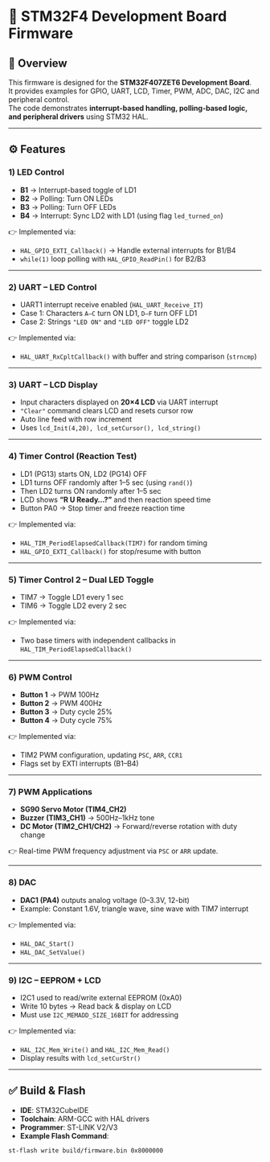 # 🔧 STM32F4 Development Board Firmware

## 🔎 Overview
This firmware is designed for the **STM32F407ZET6 Development Board**.  
It provides examples for GPIO, UART, LCD, Timer, PWM, ADC, DAC, I2C and peripheral control.  
The code demonstrates **interrupt-based handling, polling-based logic, and peripheral drivers** using STM32 HAL.

---

## ⚙️ Features

### 1) LED Control
- **B1** → Interrupt-based toggle of LD1  
- **B2** → Polling: Turn ON LEDs  
- **B3** → Polling: Turn OFF LEDs  
- **B4** → Interrupt: Sync LD2 with LD1 (using flag `led_turned_on`)  

👉 Implemented via:
- `HAL_GPIO_EXTI_Callback()` → Handle external interrupts for B1/B4  
- `while(1)` loop polling with `HAL_GPIO_ReadPin()` for B2/B3  

---

### 2) UART – LED Control
- UART1 interrupt receive enabled (`HAL_UART_Receive_IT`)  
- Case 1: Characters `A–C` turn ON LD1, `D–F` turn OFF LD1  
- Case 2: Strings `"LED ON"` and `"LED OFF"` toggle LD2  

👉 Implemented via:
- `HAL_UART_RxCpltCallback()` with buffer and string comparison (`strncmp`)  

---

### 3) UART – LCD Display
- Input characters displayed on **20×4 LCD** via UART interrupt  
- `"Clear"` command clears LCD and resets cursor row  
- Auto line feed with row increment  
- Uses `lcd_Init(4,20), lcd_setCursor(), lcd_string()`  

---

### 4) Timer Control (Reaction Test)
- LD1 (PG13) starts ON, LD2 (PG14) OFF  
- LD1 turns OFF randomly after 1–5 sec (using `rand()`)  
- Then LD2 turns ON randomly after 1–5 sec  
- LCD shows **“R U Ready…?”** and then reaction speed time  
- Button PA0 → Stop timer and freeze reaction time  

👉 Implemented via:
- `HAL_TIM_PeriodElapsedCallback(TIM7)` for random timing  
- `HAL_GPIO_EXTI_Callback()` for stop/resume with button  

---

### 5) Timer Control 2 – Dual LED Toggle
- TIM7 → Toggle LD1 every 1 sec  
- TIM6 → Toggle LD2 every 2 sec  

👉 Implemented via:
- Two base timers with independent callbacks in `HAL_TIM_PeriodElapsedCallback()`  

---

### 6) PWM Control
- **Button 1** → PWM 100Hz  
- **Button 2** → PWM 400Hz  
- **Button 3** → Duty cycle 25%  
- **Button 4** → Duty cycle 75%  

👉 Implemented via:
- TIM2 PWM configuration, updating `PSC`, `ARR`, `CCR1`  
- Flags set by EXTI interrupts (B1–B4)  

---

### 7) PWM Applications
- **SG90 Servo Motor (TIM4_CH2)**  
- **Buzzer (TIM3_CH1)** → 500Hz–1kHz tone  
- **DC Motor (TIM2_CH1/CH2)** → Forward/reverse rotation with duty change  

👉 Real-time PWM frequency adjustment via `PSC` or `ARR` update.  

---

### 8) DAC
- **DAC1 (PA4)** outputs analog voltage (0–3.3V, 12-bit)  
- Example: Constant 1.6V, triangle wave, sine wave with TIM7 interrupt  

👉 Implemented via:
- `HAL_DAC_Start()`  
- `HAL_DAC_SetValue()`  

---

### 9) I2C – EEPROM + LCD
- I2C1 used to read/write external EEPROM (0xA0)  
- Write 10 bytes → Read back & display on LCD  
- Must use `I2C_MEMADD_SIZE_16BIT` for addressing  

👉 Implemented via:
- `HAL_I2C_Mem_Write()` and `HAL_I2C_Mem_Read()`  
- Display results with `lcd_setCurStr()`  

---

## ✅ Build & Flash
- **IDE**: STM32CubeIDE  
- **Toolchain**: ARM-GCC with HAL drivers  
- **Programmer**: ST-LINK V2/V3  
- **Example Flash Command**:
```bash
st-flash write build/firmware.bin 0x8000000
